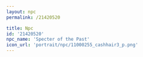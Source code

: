 ```yaml
---
layout: npc
permalink: /21420520

title: Npc
id: '21420520'
npc_name: 'Specter of the Past'
icon_url: 'portrait/npc/11000255_cashhair3_p.png'
---
```

